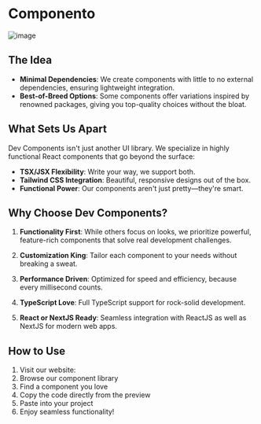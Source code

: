 # Componento

![image](https://github.com/user-attachments/assets/79cc9d76-5c08-49b4-8446-4b1d152508bc)


## The Idea

- **Minimal Dependencies**: We create components with little to no external dependencies, ensuring lightweight integration.
- **Best-of-Breed Options**: Some components offer variations inspired by renowned packages, giving you top-quality choices without the bloat.

## What Sets Us Apart

Dev Components isn't just another UI library. We specialize in highly functional React components that go beyond the surface:

- **TSX/JSX Flexibility**: Write your way, we support both.
- **Tailwind CSS Integration**: Beautiful, responsive designs out of the box.
- **Functional Power**: Our components aren't just pretty—they're smart.

## Why Choose Dev Components?

1. **Functionality First**: While others focus on looks, we prioritize powerful, feature-rich components that solve real development challenges.

2. **Customization King**: Tailor each component to your needs without breaking a sweat.

3. **Performance Driven**: Optimized for speed and efficiency, because every millisecond counts.

4. **TypeScript Love**: Full TypeScript support for rock-solid development.

5. **React or NextJS Ready**: Seamless integration with ReactJS as well as NextJS for modern web apps.

## How to Use

1. Visit our website: 
2. Browse our component library
3. Find a component you love
4. Copy the code directly from the preview
5. Paste into your project
6. Enjoy seamless functionality!


